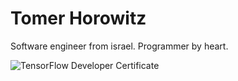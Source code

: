 # Tomer Horowitz
Software engineer from israel. Programmer by heart.

![TensorFlow Developer Certificate](https://api.accredible.com/v1/frontend/credential_website_embed_image/certificate/21406580)
